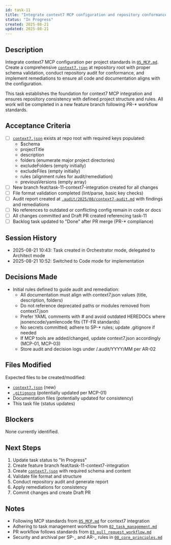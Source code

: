 ```yaml
---
id: task-11
title: "Integrate context7 MCP configuration and repository conformance"
status: "In Progress"
created: 2025-08-21
updated: 2025-08-21
---
```


## Description

Integrate context7 MCP configuration per project standards in [`05_MCP.md`](../../05_MCP.md). Create a comprehensive [`context7.json`](../../context7.json) at repository root with proper schema validation, conduct repository audit for conformance, and implement remediations to ensure all code and documentation aligns with the configuration.

This task establishes the foundation for context7 MCP integration and ensures repository consistency with defined project structure and rules. All work will be completed in a new feature branch following PR-\* workflow standards.

## Acceptance Criteria

- [ ] [`context7.json`](../../context7.json) exists at repo root with required keys populated:
  - $schema
  - projectTitle
  - description
  - folders (enumerate major project directories)
  - excludeFolders (empty initially)
  - excludeFiles (empty initially)
  - rules (alignment rules for audit/remediation)
  - previousVersions (empty array)
- [ ] New branch feat/task-11-context7-integration created for all changes
- [ ] File format validation completed (lint/parse, basic key checks)
- [ ] Audit report created at [`.audit/2025/08/context7-audit.md`](../../.audit/2025/08/context7-audit.md) with findings and remediations
- [ ] No references to outdated or conflicting config remain in code or docs
- [ ] All changes committed and Draft PR created referencing task-11
- [ ] Backlog task updated to "Done" after PR merge (PR-\* compliance)

## Session History

- 2025-08-21 10:43: Task created in Orchestrator mode, delegated to Architect mode
- 2025-08-21 10:52: Switched to Code mode for implementation

## Decisions Made

- Initial rules defined to guide audit and remediation:
  - All documentation must align with context7.json values (title, description, folders)
  - Do not reference deprecated paths or modules removed from context7.json
  - Prefer YAML comments with # and avoid outdated HEREDOCs where jsonencode/yamlencode fits (TF-FR standards)
  - No secrets committed; adhere to SP-\* rules; update .gitignore if needed
  - If MCP tools are added/changed, update context7.json accordingly (MCP-01, MCP-03)
  - Store audit and decision logs under /.audit/YYYY/MM per AR-02

## Files Modified

Expected files to be created/modified:

- [`context7.json`](../../context7.json) (new)
- [`.gitignore`](../../.gitignore) (potentially updated per MCP-01)
- Documentation files (potentially updated for consistency)
- This task file (status updates)

## Blockers

None currently identified.

## Next Steps

1. Update task status to "In Progress"
2. Create feature branch feat/task-11-context7-integration
3. Create [`context7.json`](../../context7.json) with required schema and content
4. Validate file format and structure
5. Conduct repository audit and generate report
6. Apply remediations for consistency
7. Commit changes and create Draft PR

## Notes

- Following MCP standards from [`05_MCP.md`](../../05_MCP.md) for context7 integration
- Adhering to task management workflow from [`02_task_management.md`](../../02_task_management.md)
- PR workflow follows standards from [`03_pull_request_workflow.md`](../../03_pull_request_workflow.md)
- Security and archival per SP-_ and AR-_ rules in [`00_core_principles.md`](../../00_core_principles.md)
